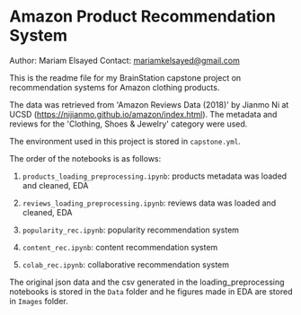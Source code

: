 # Amazon Product Recommendation System

Author: Mariam Elsayed
Contact: mariamkelsayed@gmail.com

This is the readme file for my BrainStation capstone project on recommendation systems for Amazon clothing products. 

The data was retrieved from 'Amazon Reviews Data (2018)' by Jianmo Ni at UCSD (https://nijianmo.github.io/amazon/index.html). The metadata and reviews for the 'Clothing, Shoes & Jewelry' category were used.

The environment used in this project is stored in `capstone.yml`.

The order of the notebooks is as follows:

1. `products_loading_preprocessing.ipynb`: products metadata was loaded and cleaned, EDA

2. `reviews_loading_preprocessing.ipynb`: reviews data was loaded and cleaned, EDA

3. `popularity_rec.ipynb`: popularity recommendation system

4. `content_rec.ipynb`: content recommendation system

5. `colab_rec.ipynb`: collaborative recommendation system

The original json data and the csv generated in the loading_preprocessing notebooks is stored in the `Data` folder and he figures made in EDA are stored in `Images` folder.
